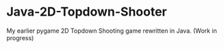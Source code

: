 # Java-2D-Topdown-Shooter
My earlier pygame 2D Topdown Shooting game rewritten in Java. (Work in progress)
